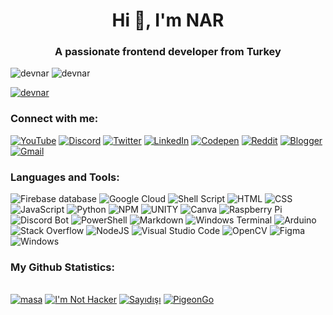 <h1 align="center">Hi 👋, I'm NAR</h1>
<h3 align="center">A passionate frontend developer from Turkey</h3>

<p><img src="https://komarev.com/ghpvc/?username=devnar&label=Profile%20views&color=23b5b5&style=flat" alt="devnar" />
<img src="https://img.shields.io/badge/Most_Used_Languages-HTML-orange?style=flat" alt="devnar" /></p>

<p><a href="https://github.com/ryo-ma/github-profile-trophy"><img src="https://github-profile-trophy.vercel.app/?username=devnar&row=1&theme=discord&no-frame=true&no-bg=true" alt="devnar" /></a></p>

<h3>Connect with me:</h3>
<p>
    <a href="https://youtube.com/@_devnar"><img src="https://img.shields.io/badge/&#818;devnar-FF0000.svg?style=flat-square&logo=YouTube&logoColor=white" alt="YouTube" /></a>
    <a href="https://discord.gg/7ANkUb8Dyu"><img src="https://img.shields.io/badge/NAR support-7289DA.svg?style=flat-square&logo=discord&logoColor=white" alt="Discord" /></a>
    <a href="https://x.com/_devnar"><img src="https://img.shields.io/badge/&#818;devnar-000.svg?style=flat-square&logo=X&logoColor=white" alt="Twitter" /></a>
    <a href="https://linkedin.com/in/devnar"><img src="https://img.shields.io/badge/devnar-%230077B5.svg?style=flat-square&logo=linkedin&logoColor=white" alt="LinkedIn" /></a>
    <a href="https://codepen.io/_devnar"><img src="https://img.shields.io/badge/&#818;devnar-000.svg?style=flat-square&logo=Codepen&logoColor=white" alt="Codepen" /></a>
    <a href="https://reddit.com/user/_devnar/"><img src="https://img.shields.io/badge/&#818;&#818;devnar-FF4500.svg?style=flat-square&logo=Reddit&logoColor=white" alt="Reddit" /></a>
    <a href="https://narlog.blogspot.com/"><img src="https://img.shields.io/badge/narlog-FF5722?style=flat-square&logo=blogger&logoColor=white" alt="Blogger"></a>
    <a href="mailto:devnar@duck.com"><img src="https://img.shields.io/badge/devnar@duck.com-D14836?style=flat-square&logo=gmail&logoColor=white" alt="Gmail"></a>
</p>

<h3>Languages and Tools:</h3>
<p></p>
<p>
    <img src="https://img.shields.io/badge/firebase%20DataBase-F38020?style=for-the-badge&logo=firebase&logoColor=white" alt="Firebase database" />
    <img src="https://img.shields.io/badge/Google%20Cloud-%234285F4.svg?style=for-the-badge&logo=google-cloud&logoColor=white" alt="Google Cloud" />
    <img src="https://img.shields.io/badge/shell_script-%23121011.svg?style=for-the-badge&logo=gnu-bash&logoColor=white" alt="Shell Script" />
    <img src="https://img.shields.io/badge/HTML-%23323330.svg?style=for-the-badge&logo=html5&logoColor=f16529" alt="HTML" />
    <img src="https://img.shields.io/badge/CSS-%23323330.svg?style=for-the-badge&logo=css3&logoColor=33a9dc" alt="CSS" />
    <img src="https://img.shields.io/badge/javascript-%23323330.svg?style=for-the-badge&logo=javascript&logoColor=%23F7DF1E" alt="JavaScript" />
    <img src="https://img.shields.io/badge/python-3670A0?style=for-the-badge&logo=python&logoColor=ffdd54" alt="Python" /> <img src="https://img.shields.io/badge/NPM-%23000000.svg?style=for-the-badge&logo=npm&logoColor=white" alt="NPM" />
    <img src="https://img.shields.io/badge/Unity-%2320232a.svg?style=for-the-badge&logo=unity&logoColor=white" alt="UNITY" />
    <img src="https://img.shields.io/badge/Canva-%2300C4CC.svg?style=for-the-badge&logo=Canva&logoColor=white" alt="Canva" />
    <img src="https://img.shields.io/badge/-RaspberryPi-C51A4A?style=for-the-badge&logo=Raspberry-Pi" alt="Raspberry Pi" />
    <img src="https://img.shields.io/badge/Bot-%235835CC.svg?style=for-the-badge&logo=discord&logoColor=white" alt="Discord Bot" />
    <img src="https://img.shields.io/badge/PowerShell-%23000.svg?style=for-the-badge&logo=powershell&logoColor=white" alt="PowerShell" />
    <img src="https://img.shields.io/badge/markdown-%23000000.svg?style=for-the-badge&logo=markdown&logoColor=white" alt="Markdown" />
    <img src="https://img.shields.io/badge/Windows%20Terminal-%234D4D4D.svg?style=for-the-badge&logo=windows-terminal&logoColor=white" alt="Windows Terminal" />
    <img src="https://img.shields.io/badge/Arduino-199a9f?style=for-the-badge&logo=Arduino&logoColor=white" alt="Arduino" />
    <img src="https://img.shields.io/badge/-Stackoverflow-FE7A16?style=for-the-badge&logo=stack-overflow&logoColor=white" alt="Stack Overflow" />
    <img src="https://img.shields.io/badge/node.js-6DA55F?style=for-the-badge&logo=node.js&logoColor=white" alt="NodeJS" />
    <img src="https://img.shields.io/badge/Visual%20Studio%20Code-0078d7.svg?style=for-the-badge&logo=visual-studio-code&logoColor=white" alt="Visual Studio Code" />
    <img src="https://img.shields.io/badge/opencv-%23white.svg?style=for-the-badge&logo=opencv&logoColor=white" alt="OpenCV">
    <img src="https://img.shields.io/badge/figma-%23F24E1E.svg?style=for-the-badge&logo=figma&logoColor=white" alt="Figma">
    <img src="https://img.shields.io/badge/Windows-0078D6?style=for-the-badge&logo=windows&logoColor=white" alt="Windows" />
</p>

<h3>My Github Statistics:</h3>
<img src="https://github-readme-streak-stats.herokuapp.com?user=devnar&theme=dark&hide_border=true&border_radius=10&locale=tr" alt=""><br /><br />
<a href="/masa"><img src="https://github-readme-stats.vercel.app/api/pin/?username=devnar&repo=masa&theme=dark" alt="masa"></a>
<a href="/imnothacker"><img src="https://github-readme-stats.vercel.app/api/pin/?username=devnar&repo=imnothacker&theme=dark" alt="I'm Not Hacker"></a>
<a href="/sayidisi"><img src="https://github-readme-stats.vercel.app/api/pin/?username=devnar&repo=sayidisi&theme=dark" alt="Sayıdışı"></a>
<a href="/pigeongo"><img src="https://github-readme-stats.vercel.app/api/pin/?username=devnar&repo=pigeongo&theme=dark" alt="PigeonGo"></a>
